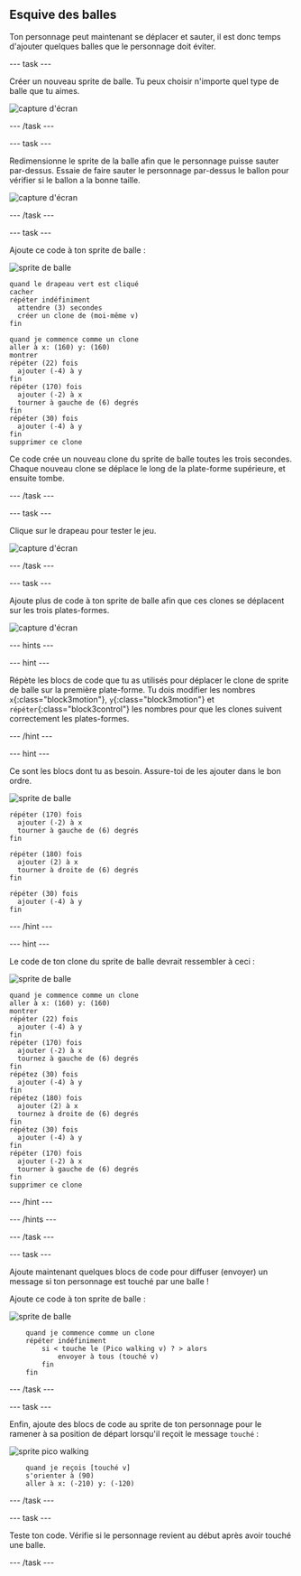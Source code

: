 ## Esquive des balles

Ton personnage peut maintenant se déplacer et sauter, il est donc temps d'ajouter quelques balles que le personnage doit éviter.

\--- task \---

Créer un nouveau sprite de balle. Tu peux choisir n'importe quel type de balle que tu aimes.

![capture d'écran](images/dodge-balls.png)

\--- /task \---

\--- task \---

Redimensionne le sprite de la balle afin que le personnage puisse sauter par-dessus. Essaie de faire sauter le personnage par-dessus le ballon pour vérifier si le ballon a la bonne taille.

![capture d'écran](images/dodge-ball-resize.png)

\--- /task \---

\--- task \---

Ajoute ce code à ton sprite de balle :

![sprite de balle](images/ball_sprite.png)

```blocks3
quand le drapeau vert est cliqué
cacher
répéter indéfiniment 
  attendre (3) secondes
  créer un clone de (moi-même v)
fin
```

```blocks3
quand je commence comme un clone
aller à x: (160) y: (160)
montrer
répéter (22) fois
  ajouter (-4) à y
fin
répéter (170) fois 
  ajouter (-2) à x
  tourner à gauche de (6) degrés
fin
répéter (30) fois
  ajouter (-4) à y
fin
supprimer ce clone
```

Ce code crée un nouveau clone du sprite de balle toutes les trois secondes. Chaque nouveau clone se déplace le long de la plate-forme supérieure, et ensuite tombe.

\--- /task \---

\--- task \---

Clique sur le drapeau pour tester le jeu.

![capture d'écran](images/dodge-ball-test.png)

\--- /task \---

\--- task \---

Ajoute plus de code à ton sprite de balle afin que ces clones se déplacent sur les trois plates-formes.

![capture d'écran](images/dodge-ball-more-motion.png)

\--- hints \---

\--- hint \---

Répète les blocs de code que tu as utilisés pour déplacer le clone de sprite de balle sur la première plate-forme. Tu dois modifier les nombres `x`{:class="block3motion"}, `y`{:class="block3motion"} et `répéter`{:class="block3control"} les nombres pour que les clones suivent correctement les plates-formes.

\--- /hint \---

\--- hint \---

Ce sont les blocs dont tu as besoin. Assure-toi de les ajouter dans le bon ordre.

![sprite de balle](images/ball_sprite.png)

```blocks3
répéter (170) fois
  ajouter (-2) à x
  tourner à gauche de (6) degrés
fin

répéter (180) fois
  ajouter (2) à x
  tourner à droite de (6) degrés
fin

répéter (30) fois 
  ajouter (-4) à y
fin
```

\--- /hint \---

\--- hint \---

Le code de ton clone du sprite de balle devrait ressembler à ceci :

![sprite de balle](images/ball_sprite.png)

```blocks3
quand je commence comme un clone
aller à x: (160) y: (160)
montrer
répéter (22) fois
  ajouter (-4) à y 
fin
répéter (170) fois 
  ajouter (-2) à x 
  tournez à gauche de (6) degrés
fin
répétez (30) fois
  ajouter (-4) à y
fin
répétez (180) fois
  ajouter (2) à x
  tournez à droite de (6) degrés
fin
répétez (30) fois
  ajouter (-4) à y
fin
répéter (170) fois 
  ajouter (-2) à x 
  tourner à gauche de (6) degrés
fin
supprimer ce clone
```

\--- /hint \---

\--- /hints \---

\--- /task \---

\--- task \---

Ajoute maintenant quelques blocs de code pour diffuser (envoyer) un message si ton personnage est touché par une balle !

Ajoute ce code à ton sprite de balle :

![sprite de balle](images/ball_sprite.png)

```blocks3
    quand je commence comme un clone
    répéter indéfiniment
        si < touche le (Pico walking v) ? > alors
            envoyer à tous (touché v)
        fin
    fin
```

\--- /task \---

\--- task \---

Enfin, ajoute des blocs de code au sprite de ton personnage pour le ramener à sa position de départ lorsqu'il reçoit le message `touché` :

![sprite pico walking](images/pico_walking_sprite.png)

```blocks3
    quand je reçois [touché v]
    s'orienter à (90)
    aller à x: (-210) y: (-120)
```

\--- /task \---

\--- task \---

Teste ton code. Vérifie si le personnage revient au début après avoir touché une balle.

\--- /task \---